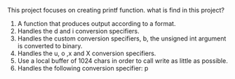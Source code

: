This project focuses on creating printf function.
what is find in this project?
1. A function that produces output according to a format.
2. Handles the d and i conversion specifiers.
3. Handles the custom conversion specifiers, b, the unsigned int argument is converted to binary.
4. Handles the u, o ,x and X conversion specifiers.
5. Use a local buffer of 1024 chars in order to call write as little as possible.
6. Handles the following conversion specifier: p

